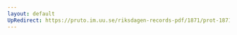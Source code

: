 ```yaml
---
layout: default
UpRedirect: https://pruto.im.uu.se/riksdagen-records-pdf/1871/prot-1871--fk--511.pdf
---
```

